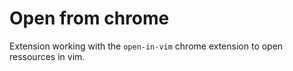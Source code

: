 # Open from chrome

Extension working with the `open-in-vim` chrome extension to open ressources in vim.
